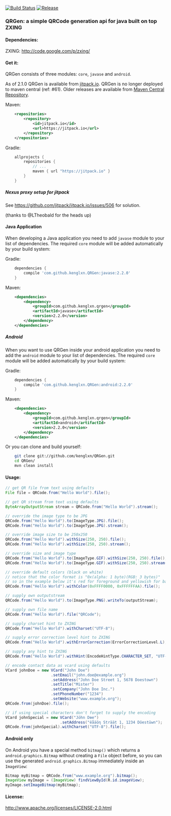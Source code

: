 [![Build Status](https://travis-ci.org/kenglxn/QRGen.png?branch=master)](https://travis-ci.org/kenglxn/QRGen)
[![Release](https://img.shields.io/github/tag/kenglxn/QRGen.svg?label=JitPack)](https://jitpack.io/#kenglxn/QRGen)

### QRGen: a simple QRCode generation api for java built on top ZXING

#### Dependencies:

ZXING: http://code.google.com/p/zxing/

#### Get it:

QRGen consists of three modules: ```core```, ```javase``` and ```android```.

As of 2.1.0 QRGen is available from [jitpack.io](https://jitpack.io/#kenglxn/QRGen). QRGen is no longer deployed to maven central (ref: #61).
Older releases are available from [Maven Central Repository](http://search.maven.org/#browse%7C-852965118).

Maven:

```xml
    <repositories>
        <repository>
            <id>jitpack.io</id>
            <url>https://jitpack.io</url>
        </repository>
    </repositories>
```

Gradle:

```gradle 
    allprojects {
        repositories {
            // ...
            maven { url "https://jitpack.io" }
        }
    }
```

##### Nexus proxy setup for jitpack

See https://github.com/jitpack/jitpack.io/issues/506 for solution.

(thanks to @LTheobald for the heads up)

#### Java Application

When developing a Java application you need to add ```javase``` module to your list of dependencies. The required ```core``` module will be added automatically by your build system:


Gradle:

```gradle
    dependencies {
        compile 'com.github.kenglxn.QRGen:javase:2.2.0'
    }
```

Maven:

```xml
    <dependencies>
        <dependency>
            <groupId>com.github.kenglxn.qrgen</groupId>
            <artifactId>javase</artifactId>
            <version>2.2.0</version>
        </dependency>
    </dependencies>
```

##### Android

When you want to use QRGen inside your android application you need to add the ```android``` module to your list of dependencies. The required ```core``` module will be added automatically by your build system:

Gradle:

```gradle
    dependencies {
        compile 'com.github.kenglxn.QRGen:android:2.2.0'
    }
```

Maven:

```xml
    <dependencies>
        <dependency>
            <groupId>com.github.kenglxn.qrgen</groupId>
            <artifactId>android</artifactId>
            <version>2.2.0</version>
        </dependency>
    </dependencies>
```

Or you can clone and build yourself:

```bash
    git clone git://github.com/kenglxn/QRGen.git
    cd QRGen/
    mvn clean install
```

#### Usage:

```java
// get QR file from text using defaults
File file = QRCode.from("Hello World").file();

// get QR stream from text using defaults
ByteArrayOutputStream stream = QRCode.from("Hello World").stream();

// override the image type to be JPG
QRCode.from("Hello World").to(ImageType.JPG).file();
QRCode.from("Hello World").to(ImageType.JPG).stream();

// override image size to be 250x250
QRCode.from("Hello World").withSize(250, 250).file();
QRCode.from("Hello World").withSize(250, 250).stream();

// override size and image type
QRCode.from("Hello World").to(ImageType.GIF).withSize(250, 250).file();
QRCode.from("Hello World").to(ImageType.GIF).withSize(250, 250).stream();

// override default colors (black on white)
// notice that the color format is "0x(alpha: 1 byte)(RGB: 3 bytes)"
// so in the example below it's red for foreground and yellowish for background, both 100% alpha (FF).
QRCode.from("Hello World").withColor(0xFFFF0000, 0xFFFFFFAA).file();

// supply own outputstream
QRCode.from("Hello World").to(ImageType.PNG).writeTo(outputStream);

// supply own file name
QRCode.from("Hello World").file("QRCode");

// supply charset hint to ZXING
QRCode.from("Hello World").withCharset("UTF-8");

// supply error correction level hint to ZXING
QRCode.from("Hello World").withErrorCorrection(ErrorCorrectionLevel.L);

// supply any hint to ZXING
QRCode.from("Hello World").withHint(EncodeHintType.CHARACTER_SET, "UTF-8");

// encode contact data as vcard using defaults
VCard johnDoe = new VCard("John Doe")
                    .setEmail("john.doe@example.org")
                    .setAddress("John Doe Street 1, 5678 Doestown")
                    .setTitle("Mister")
                    .setCompany("John Doe Inc.")
                    .setPhoneNumber("1234")
                    .setWebsite("www.example.org");
QRCode.from(johnDoe).file();

// if using special characters don't forget to supply the encoding
VCard johnSpecial = new VCard("Jöhn Dɵe")
                        .setAddress("ëåäöƞ Sträät 1, 1234 Döestüwn");
QRCode.from(johnSpecial).withCharset("UTF-8").file();

```

#### Android only

On Android you have a special method `bitmap()` which returns a `android.graphics.Bitmap` without creating a `File` object before, so you can use the generated `android.graphics.Bitmap` immediately inside an `ImageView`:

```java
Bitmap myBitmap = QRCode.from("www.example.org").bitmap();
ImageView myImage = (ImageView) findViewById(R.id.imageView);
myImage.setImageBitmap(myBitmap);
```

#### License:

http://www.apache.org/licenses/LICENSE-2.0.html
